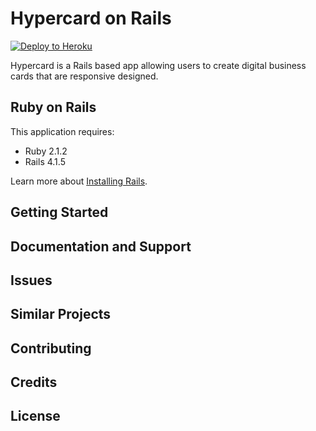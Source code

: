 Hypercard on Rails
================

[![Deploy to Heroku](https://www.herokucdn.com/deploy/button.png)](https://heroku.com/deploy)

Hypercard is a Rails based app allowing users to create digital business cards that are responsive designed.

Ruby on Rails
-------------

This application requires:

- Ruby 2.1.2
- Rails 4.1.5

Learn more about [Installing Rails](http://railsapps.github.io/installing-rails.html).

Getting Started
---------------

Documentation and Support
-------------------------

Issues
-------------

Similar Projects
----------------

Contributing
------------

Credits
-------

License
-------
